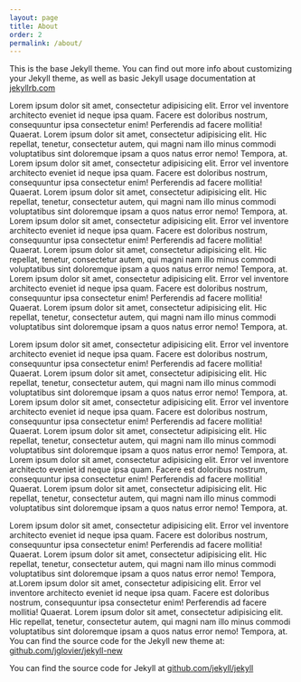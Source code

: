 ```yaml
---
layout: page
title: About
order: 2
permalink: /about/
---
```


This is the base Jekyll theme. You can find out more info about customizing your Jekyll theme, as well as basic Jekyll usage documentation at [jekyllrb.com](http://jekyllrb.com/)

Lorem ipsum dolor sit amet, consectetur adipisicing elit. Error vel inventore architecto eveniet id neque ipsa quam. Facere est doloribus nostrum, consequuntur ipsa consectetur enim! Perferendis ad facere mollitia! Quaerat. Lorem ipsum dolor sit amet, consectetur adipisicing elit. Hic repellat, tenetur, consectetur autem, qui magni nam illo minus commodi voluptatibus sint doloremque ipsam a quos natus error nemo! Tempora, at.
Lorem ipsum dolor sit amet, consectetur adipisicing elit. Error vel inventore architecto eveniet id neque ipsa quam. Facere est doloribus nostrum, consequuntur ipsa consectetur enim! Perferendis ad facere mollitia! Quaerat. Lorem ipsum dolor sit amet, consectetur adipisicing elit. Hic repellat, tenetur, consectetur autem, qui magni nam illo minus commodi voluptatibus sint doloremque ipsam a quos natus error nemo! Tempora, at.
Lorem ipsum dolor sit amet, consectetur adipisicing elit. Error vel inventore architecto eveniet id neque ipsa quam. Facere est doloribus nostrum, consequuntur ipsa consectetur enim! Perferendis ad facere mollitia! Quaerat. Lorem ipsum dolor sit amet, consectetur adipisicing elit. Hic repellat, tenetur, consectetur autem, qui magni nam illo minus commodi voluptatibus sint doloremque ipsam a quos natus error nemo! Tempora, at.
Lorem ipsum dolor sit amet, consectetur adipisicing elit. Error vel inventore architecto eveniet id neque ipsa quam. Facere est doloribus nostrum, consequuntur ipsa consectetur enim! Perferendis ad facere mollitia! Quaerat. Lorem ipsum dolor sit amet, consectetur adipisicing elit. Hic repellat, tenetur, consectetur autem, qui magni nam illo minus commodi voluptatibus sint doloremque ipsam a quos natus error nemo! Tempora, at.


Lorem ipsum dolor sit amet, consectetur adipisicing elit. Error vel inventore architecto eveniet id neque ipsa quam. Facere est doloribus nostrum, consequuntur ipsa consectetur enim! Perferendis ad facere mollitia! Quaerat. Lorem ipsum dolor sit amet, consectetur adipisicing elit. Hic repellat, tenetur, consectetur autem, qui magni nam illo minus commodi voluptatibus sint doloremque ipsam a quos natus error nemo! Tempora, at.
Lorem ipsum dolor sit amet, consectetur adipisicing elit. Error vel inventore architecto eveniet id neque ipsa quam. Facere est doloribus nostrum, consequuntur ipsa consectetur enim! Perferendis ad facere mollitia! Quaerat. Lorem ipsum dolor sit amet, consectetur adipisicing elit. Hic repellat, tenetur, consectetur autem, qui magni nam illo minus commodi voluptatibus sint doloremque ipsam a quos natus error nemo! Tempora, at.
Lorem ipsum dolor sit amet, consectetur adipisicing elit. Error vel inventore architecto eveniet id neque ipsa quam. Facere est doloribus nostrum, consequuntur ipsa consectetur enim! Perferendis ad facere mollitia! Quaerat. Lorem ipsum dolor sit amet, consectetur adipisicing elit. Hic repellat, tenetur, consectetur autem, qui magni nam illo minus commodi voluptatibus sint doloremque ipsam a quos natus error nemo! Tempora, at.


Lorem ipsum dolor sit amet, consectetur adipisicing elit. Error vel inventore architecto eveniet id neque ipsa quam. Facere est doloribus nostrum, consequuntur ipsa consectetur enim! Perferendis ad facere mollitia! Quaerat. Lorem ipsum dolor sit amet, consectetur adipisicing elit. Hic repellat, tenetur, consectetur autem, qui magni nam illo minus commodi voluptatibus sint doloremque ipsam a quos natus error nemo! Tempora, at.Lorem ipsum dolor sit amet, consectetur adipisicing elit. Error vel inventore architecto eveniet id neque ipsa quam. Facere est doloribus nostrum, consequuntur ipsa consectetur enim! Perferendis ad facere mollitia! Quaerat. Lorem ipsum dolor sit amet, consectetur adipisicing elit. Hic repellat, tenetur, consectetur autem, qui magni nam illo minus commodi voluptatibus sint doloremque ipsam a quos natus error nemo! Tempora, at.
You can find the source code for the Jekyll new theme at: [github.com/jglovier/jekyll-new](https://github.com/jglovier/jekyll-new)

You can find the source code for Jekyll at [github.com/jekyll/jekyll](https://github.com/jekyll/jekyll)
